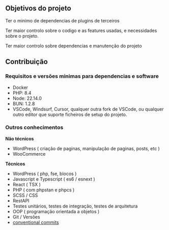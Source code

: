 ## Objetivos do projeto

Ter o minimo de dependencias de plugins de terceiros

Ter maior controlo sobre o codigo e as features usadas, e necessidades sobre o projeto.

Ter maior controlo sobre dependencias e manutenção do projeto

## Contribuição

### Requisitos e versões minimas para dependencias e software

- Docker
- PHP: 8.4
- Node: 22.14.0
- BUN: 1.2.8
- VSCode, Windsurf, Cursor, qualquer outra fork de VSCode, ou qualquer outro editor que suporte ficheiros de setup do projeto.

### Outros conhecimentos

**Não técnicos**
- WordPress ( criação de paginas, manipulação de paginas, posts, etc )
- WooCommerce

**Técnicos**
- WordPress ( php, fse, blocos )
- Javascript e Typescript ( es6 / esnext )
- React ( TSX )
- PHP ( com phpstan e phpcs )
- SCSS / CSS
- RestAPI
- Testes unitários, testes de integração, testes de arquitetura
- OOP ( programação orientada a objetos )
- Git / Versões
- [conventional commits](https://www.conventionalcommits.org/en/v1.0.0/)

